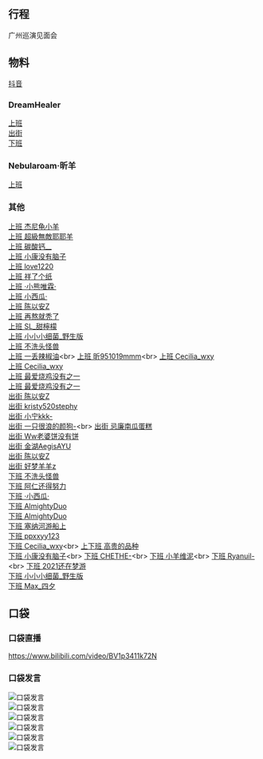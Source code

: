 ## 行程
广州巡演见面会

## 物料
[抖音](https://www.douyin.com/video/7022223790767738119)<br>
### DreamHealer
[上班](https://weibo.com/6375088879/KE2Omnx4N)<br>
[出街](https://weibo.com/6375088879/KE4b32Tg8)<br>
[下班](https://weibo.com/6375088879/KE5cVthpq)<br>
### Nebularoam·昕羊
[上班](https://weibo.com/7584954147/KE2WctEKL)<br>
### 其他
[上班 杰尼龟小羊](https://weibo.com/6675440576/KE2Air0yd)<br>
[上班 超級無敵耶耶羊](https://weibo.com/7405888276/KE2JH8ESq)<br>
[上班 碳酸钙__ ](https://weibo.com/7710350979/KE3Ie96Ml)<br>
[上班 小康没有脑子](https://weibo.com/6500497495/KE2RwlxiN)<br>
[上班 love1220](https://weibo.com/1678244323/KE2SssFgr)<br>
[上班 祥了个纸](http://t.cn/A6Md6Lpy)<br>
[上班 ·小熊唯霖·](http://t.cn/A6Md6Lp4)<br>
[上班 小西瓜·](http://t.cn/A6MBmuhs)<br>
[上班 陈以安Z](https://weibo.com/6430855949/KE4WEEBny)<br>
[上班 再熬就秃了](https://weibo.com/7077067083/KE7GhxdPw)<br>
[上班 SL_甜檸檬](https://weibo.com/6247330470/KE7kubQF9)<br>
[上班 小小小细菌_野生版](http://t.cn/A6Md6Lpb)<br>
[上班 不洗头怪兽](https://weibo.com/7437905720/KE3II23AO)<br>
[上班 一丢辣椒油](https://m.weibo.cn/status/4695856395063287?)<br>
[上班 昕951019mmm](https://m.weibo.cn/status/4695967146184518?)<br>
[上班 Cecilia_wxy](https://weibo.com/1626138803/KE2M2eUqz)<br>
[上班 Cecilia_wxy](https://weibo.com/1626138803/KE3iipXYN)<br>
[上班 最爱烧鸡没有之一](https://weibo.com/6382422764/KE3aAxWQP)<br>
[上班 最爱烧鸡没有之一](https://weibo.com/6382422764/KE2LvmrCv)<br>
[出街 陈以安Z](https://weibo.com/6430855949/KE4LsvOjL)<br>
[出街 kristy520stephy](https://weibo.com/5189455611/KE3YX5lPJ)<br>
[出街 小宁kkk-](https://weibo.com/6767077916/KE44mr5db)<br>
[出街 一只很浪的颜狗-](https://m.weibo.cn/status/4695496642007326?)<br>
[出街 忌廉南瓜蛋糕](https://weibo.com/1776710011/KEd6fDlun)<br>
[出街 Ww老婆饼没有饼](http://t.cn/A6MgSlrE)<br>
[出街 金湖AegisAYU](https://weibo.com/5198531440/KEzIUbjwt)<br>
[出街 陈以安Z](http://t.cn/A6MsQEQp)<br>
[出街 好梦羊羊z](http://t.cn/A6MsQEQO)<br>
[下班 不洗头怪兽](https://weibo.com/7437905720/KE6lTo8a7)<br>
[下班 阿仁还得努力](https://weibo.com/3984479942/KE5bO5eWw)<br>
[下班 ·小西瓜·](https://weibo.com/5738866272/KE6IRikkH)<br>
[下班 AlmightyDuo](https://weibo.com/2104299871/KE7kQD60L)<br>
[下班 AlmightyDuo](https://weibo.com/2104299871/KE7rDsdxA)<br>
[下班 塞纳河游船上](https://weibo.com/6454779727/KE7PIk2LP)<br>
[下班 ppxxyy123](https://weibo.com/5619799518/KE81v6mHk)<br>
[下班 Cecilia_wxy](https://weibo.com/1626138803/KE5Ao9F1U?)<br>
[上下班 高贵的品种](https://weibo.com/2891350945/KE7Kx5WlY)<br>
[下班 小康没有脑子](https://m.weibo.cn/status/4695559916749209?)<br>
[下班 CHETHE-](https://m.weibo.cn/status/4695596713905108?)<br>
[下班 小羊维泥](https://m.weibo.cn/status/4695572180632519?)<br>
[下班 Ryanuil-](https://m.weibo.cn/status/4695561569045777?)<br>
[下班 2021还在梦游](https://weibo.com/2979778301/KEcXUyUST)<br>
[下班 小小小细菌_野生版](https://weibo.com/2964462154/KEcpzaCC6)<br>
[下班 Max_四夕](http://t.cn/A6MgSlrV)<br>

## 口袋
### 口袋直播
https://www.bilibili.com/video/BV1p3411k72N
### 口袋发言
![口袋发言](./pocket48/imgs/messages1.jpeg)<br>
![口袋发言](./pocket48/imgs/P1.jpeg)<br>
![口袋发言](./pocket48/imgs/P2.jpeg)<br>
![口袋发言](./pocket48/imgs/P3.jpeg)<br>
![口袋发言](./pocket48/imgs/P4.jpeg)<br>
![口袋发言](./pocket48/imgs/P5.jpeg)<br>


